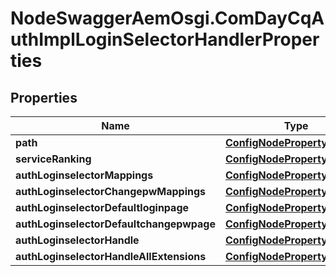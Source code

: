 # NodeSwaggerAemOsgi.ComDayCqAuthImplLoginSelectorHandlerProperties

## Properties
Name | Type | Description | Notes
------------ | ------------- | ------------- | -------------
**path** | [**ConfigNodePropertyString**](ConfigNodePropertyString.md) |  | [optional] 
**serviceRanking** | [**ConfigNodePropertyInteger**](ConfigNodePropertyInteger.md) |  | [optional] 
**authLoginselectorMappings** | [**ConfigNodePropertyArray**](ConfigNodePropertyArray.md) |  | [optional] 
**authLoginselectorChangepwMappings** | [**ConfigNodePropertyArray**](ConfigNodePropertyArray.md) |  | [optional] 
**authLoginselectorDefaultloginpage** | [**ConfigNodePropertyString**](ConfigNodePropertyString.md) |  | [optional] 
**authLoginselectorDefaultchangepwpage** | [**ConfigNodePropertyString**](ConfigNodePropertyString.md) |  | [optional] 
**authLoginselectorHandle** | [**ConfigNodePropertyArray**](ConfigNodePropertyArray.md) |  | [optional] 
**authLoginselectorHandleAllExtensions** | [**ConfigNodePropertyBoolean**](ConfigNodePropertyBoolean.md) |  | [optional] 


